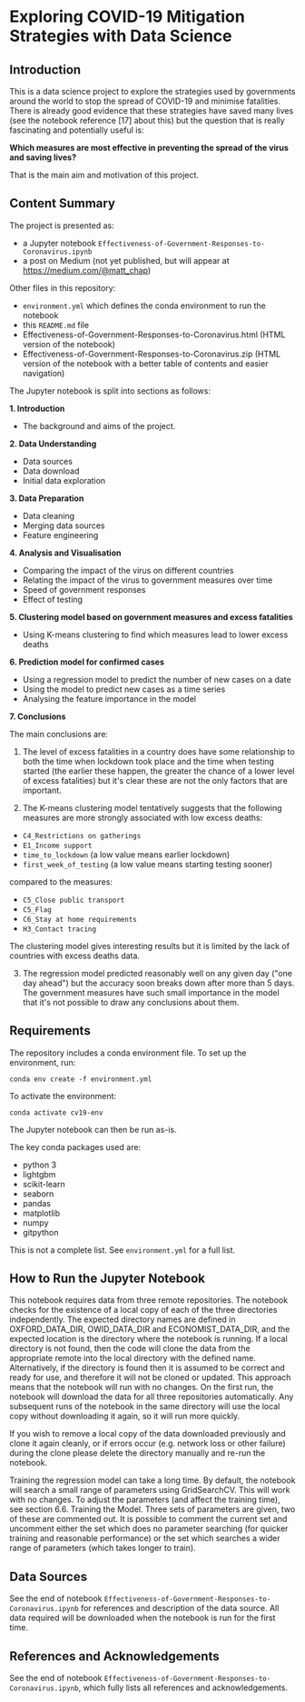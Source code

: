 # Exploring COVID-19 Mitigation Strategies with Data Science

## Introduction
This is a data science project to explore the strategies used by
governments around the world to stop the spread of COVID-19 and minimise
fatalities. There is already good evidence that these strategies have saved
many lives (see the notebook reference [17] about this)
but the question that is really fascinating and potentially useful is:

**Which measures are most effective in preventing the spread of the virus and
saving lives?**

That is the main aim and motivation of this project.

## Content Summary
The project is presented as:

- a Jupyter notebook `Effectiveness-of-Government-Responses-to-Coronavirus.ipynb`
- a post on Medium (not yet published, but will appear at https://medium.com/@matt_chap)

Other files in this repository:
- `environment.yml` which defines the conda environment to run the notebook
- this `README.md` file
- Effectiveness-of-Government-Responses-to-Coronavirus.html (HTML version of
the notebook)
- Effectiveness-of-Government-Responses-to-Coronavirus.zip (HTML version of
the notebook with a better table of contents and easier navigation)

The Jupyter notebook is split into sections as follows:

**1. Introduction**
- The background and aims of the project.

**2. Data Understanding**
- Data sources
- Data download
- Initial data exploration

**3. Data Preparation**
- Data cleaning
- Merging data sources
- Feature engineering

**4. Analysis and Visualisation**
- Comparing the impact of the virus on different countries
- Relating the impact of the virus to government measures over time
- Speed of government responses
- Effect of testing

**5. Clustering model based on government measures and excess fatalities**
 - Using K-means clustering to find which measures lead to lower excess deaths

**6. Prediction model for confirmed cases**
- Using a regression model to predict the number of new cases on a date
- Using the model to predict new cases as a time series
- Analysing the feature importance in the model

**7. Conclusions**

The main conclusions are:

1. The level of excess fatalities in a country does have some relationship to both the time when lockdown took place and the time when testing started (the earlier these happen, the greater the chance of a lower level of excess fatalities) but it's clear these are not the only factors that are important.

2. The K-means clustering model tentatively suggests that the following measures are more strongly associated with low excess deaths:
- `C4_Restrictions on gatherings`
- `E1_Income support`
- `time_to_lockdown` (a low value means earlier lockdown)
- `first_week_of_testing` (a low value means starting testing sooner)

compared to the measures:
- `C5_Close public transport`
- `C5_Flag`
- `C6_Stay at home requirements`
- `H3_Contact tracing`

The clustering model gives interesting results but it is limited by the lack of countries with excess deaths data.

3. The regression model predicted reasonably well on any given day ("one day ahead") but the accuracy soon breaks down after more than 5 days. The government measures have such small importance in the model that it's not possible to draw any conclusions about them.

## Requirements
The repository includes a conda environment file.
To set up the environment, run:

`conda env create -f environment.yml`

To activate the environment:

`conda activate cv19-env`

The Jupyter notebook can then be run as-is.

The key conda packages used are:
- python 3
- lightgbm
- scikit-learn
- seaborn
- pandas
- matplotlib
- numpy
- gitpython

This is not a complete list. See `environment.yml` for a full list.

## How to Run the Jupyter Notebook
This notebook requires data from three remote repositories. The notebook checks for the existence of a local copy of each of the three directories independently. The expected directory names are defined in OXFORD_DATA_DIR, OWID_DATA_DIR and ECONOMIST_DATA_DIR, and the expected location is the directory where the notebook is running. If a local directory is not found, then the code will clone the data from the appropriate remote into the local directory with the defined name. Alternatively, if the directory is found then it is assumed to be correct and ready for use, and therefore it will not be cloned or updated. This approach means that the notebook will run with no changes. On the first run, the notebook will download the data for all three repositories automatically. Any subsequent runs of the notebook in the same directory will use the local copy without downloading it again, so it will run more quickly.

If you wish to remove a local copy of the data downloaded previously and clone it again cleanly, or if errors occur (e.g. network loss or other failure) during the clone please delete the directory manually and re-run the notebook.

Training the regression model can take a long time. By default, the notebook will search a small range of parameters using GridSearchCV. This will work with no changes. To adjust the parameters (and affect the training time), see section 6.6. Training the Model. Three sets of parameters are given, two of these are commented out. It is possible to comment the current set and uncomment either the set which does no parameter searching (for quicker training and reasonable performance) or the set which searches a wider range of parameters (which takes longer to train). 

## Data Sources
See the end of notebook `Effectiveness-of-Government-Responses-to-Coronavirus.ipynb` for references and description of the data source.
All data required will be downloaded when the notebook is run for the first
time.

## References and Acknowledgements
See the end of notebook `Effectiveness-of-Government-Responses-to-Coronavirus.ipynb`, which fully lists all references and acknowledgements.
